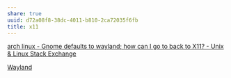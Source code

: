```yaml
---
share: true
uuid: d72a08f8-38dc-4011-b810-2ca72035f6fb
title: x11
---
```

[arch linux - Gnome defaults to wayland; how can I go to back to X11? - Unix & Linux Stack Exchange](https://unix.stackexchange.com/questions/336219/gnome-defaults-to-wayland-how-can-i-go-to-back-to-x11)

[Wayland](/44f3c8f7-ce5d-4a19-a5a0-b6343c6ef137)